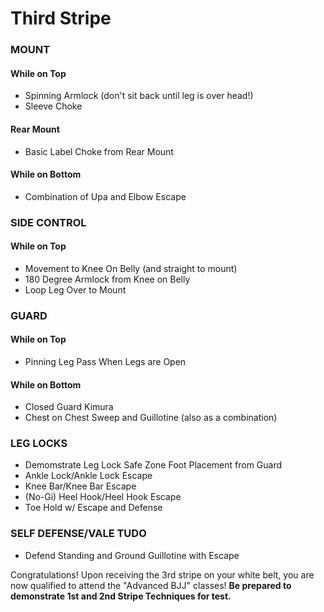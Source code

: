 # Third Stripe
### MOUNT
#### While on Top
 - Spinning Armlock (don't sit back until leg is over head!)
 - Sleeve Choke

#### Rear Mount
 - Basic Label Choke from Rear Mount

#### While on Bottom
 - Combination of Upa and Elbow Escape

### SIDE CONTROL
#### While on Top
 - Movement to Knee On Belly (and straight to mount)
 - 180 Degree Armlock from Knee on Belly
 - Loop Leg Over to Mount

### GUARD 
#### While on Top
 - Pinning Leg Pass When Legs are Open

#### While on Bottom
 - Closed Guard Kimura
 - Chest on Chest Sweep and Guillotine (also as a combination)

### LEG LOCKS
 - Demomstrate Leg Lock Safe Zone Foot Placement from Guard 
 - Ankle Lock/Ankle Lock Escape
 - Knee Bar/Knee Bar Escape
 - (No-Gi) Heel Hook/Heel Hook Escape
 - Toe Hold w/ Escape and Defense

### SELF DEFENSE/VALE TUDO
 - Defend Standing and Ground Guillotine with Escape 

Congratulations! Upon receiving the 3rd stripe on your white belt, you are now qualified to attend the "Advanced BJJ" classes! 
__Be prepared to demonstrate 1st and 2nd Stripe Techniques for test.__
